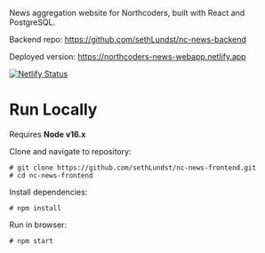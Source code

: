 News aggregation website for Northcoders, built with React and PostgreSQL.

Backend repo: https://github.com/sethLundst/nc-news-backend

Deployed version: https://northcoders-news-webapp.netlify.app

[![Netlify Status](https://api.netlify.com/api/v1/badges/c9046b8e-7e0c-495f-a24a-6c25a16553c3/deploy-status)](https://app.netlify.com/sites/news-northcoders/deploys)

# Run Locally 

Requires **Node v16.x**

Clone and navigate to repository:  

    # git clone https://github.com/sethLundst/nc-news-frontend.git 
    # cd nc-news-frontend

Install dependencies:  

    # npm install
    
Run in browser:  

    # npm start 
